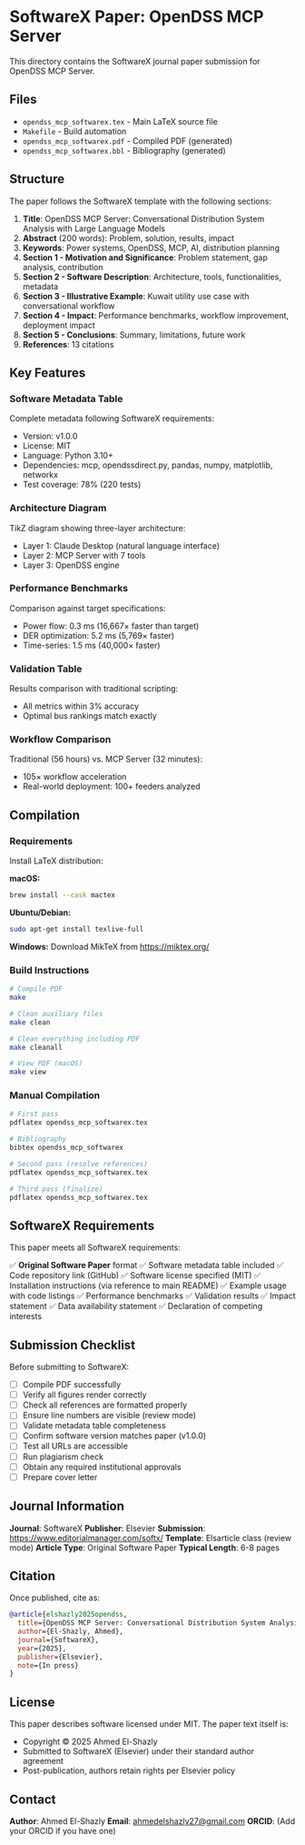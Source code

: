 # SoftwareX Paper: OpenDSS MCP Server

This directory contains the SoftwareX journal paper submission for OpenDSS MCP Server.

## Files

- `opendss_mcp_softwarex.tex` - Main LaTeX source file
- `Makefile` - Build automation
- `opendss_mcp_softwarex.pdf` - Compiled PDF (generated)
- `opendss_mcp_softwarex.bbl` - Bibliography (generated)

## Structure

The paper follows the SoftwareX template with the following sections:

1. **Title**: OpenDSS MCP Server: Conversational Distribution System Analysis with Large Language Models
2. **Abstract** (200 words): Problem, solution, results, impact
3. **Keywords**: Power systems, OpenDSS, MCP, AI, distribution planning
4. **Section 1 - Motivation and Significance**: Problem statement, gap analysis, contribution
5. **Section 2 - Software Description**: Architecture, tools, functionalities, metadata
6. **Section 3 - Illustrative Example**: Kuwait utility use case with conversational workflow
7. **Section 4 - Impact**: Performance benchmarks, workflow improvement, deployment impact
8. **Section 5 - Conclusions**: Summary, limitations, future work
9. **References**: 13 citations

## Key Features

### Software Metadata Table
Complete metadata following SoftwareX requirements:
- Version: v1.0.0
- License: MIT
- Language: Python 3.10+
- Dependencies: mcp, opendssdirect.py, pandas, numpy, matplotlib, networkx
- Test coverage: 78% (220 tests)

### Architecture Diagram
TikZ diagram showing three-layer architecture:
- Layer 1: Claude Desktop (natural language interface)
- Layer 2: MCP Server with 7 tools
- Layer 3: OpenDSS engine

### Performance Benchmarks
Comparison against target specifications:
- Power flow: 0.3 ms (16,667× faster than target)
- DER optimization: 5.2 ms (5,769× faster)
- Time-series: 1.5 ms (40,000× faster)

### Validation Table
Results comparison with traditional scripting:
- All metrics within 3% accuracy
- Optimal bus rankings match exactly

### Workflow Comparison
Traditional (56 hours) vs. MCP Server (32 minutes):
- 105× workflow acceleration
- Real-world deployment: 100+ feeders analyzed

## Compilation

### Requirements

Install LaTeX distribution:

**macOS:**
```bash
brew install --cask mactex
```

**Ubuntu/Debian:**
```bash
sudo apt-get install texlive-full
```

**Windows:**
Download MikTeX from https://miktex.org/

### Build Instructions

```bash
# Compile PDF
make

# Clean auxiliary files
make clean

# Clean everything including PDF
make cleanall

# View PDF (macOS)
make view
```

### Manual Compilation

```bash
# First pass
pdflatex opendss_mcp_softwarex.tex

# Bibliography
bibtex opendss_mcp_softwarex

# Second pass (resolve references)
pdflatex opendss_mcp_softwarex.tex

# Third pass (finalize)
pdflatex opendss_mcp_softwarex.tex
```

## SoftwareX Requirements

This paper meets all SoftwareX requirements:

✅ **Original Software Paper** format
✅ Software metadata table included
✅ Code repository link (GitHub)
✅ Software license specified (MIT)
✅ Installation instructions (via reference to main README)
✅ Example usage with code listings
✅ Performance benchmarks
✅ Validation results
✅ Impact statement
✅ Data availability statement
✅ Declaration of competing interests

## Submission Checklist

Before submitting to SoftwareX:

- [ ] Compile PDF successfully
- [ ] Verify all figures render correctly
- [ ] Check all references are formatted properly
- [ ] Ensure line numbers are visible (review mode)
- [ ] Validate metadata table completeness
- [ ] Confirm software version matches paper (v1.0.0)
- [ ] Test all URLs are accessible
- [ ] Run plagiarism check
- [ ] Obtain any required institutional approvals
- [ ] Prepare cover letter

## Journal Information

**Journal**: SoftwareX
**Publisher**: Elsevier
**Submission**: https://www.editorialmanager.com/softx/
**Template**: Elsarticle class (review mode)
**Article Type**: Original Software Paper
**Typical Length**: 6-8 pages

## Citation

Once published, cite as:

```bibtex
@article{elshazly2025opendss,
  title={OpenDSS MCP Server: Conversational Distribution System Analysis with Large Language Models},
  author={El-Shazly, Ahmed},
  journal={SoftwareX},
  year={2025},
  publisher={Elsevier},
  note={In press}
}
```

## License

This paper describes software licensed under MIT. The paper text itself is:
- Copyright © 2025 Ahmed El-Shazly
- Submitted to SoftwareX (Elsevier) under their standard author agreement
- Post-publication, authors retain rights per Elsevier policy

## Contact

**Author**: Ahmed El-Shazly
**Email**: ahmedelshazly27@gmail.com
**ORCID**: (Add your ORCID if you have one)
